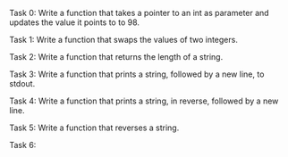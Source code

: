 Task 0: Write a function that takes a pointer to an int as parameter and updates the value it points to to 98.

Task 1: Write a function that swaps the values of two integers.

Task 2: Write a function that returns the length of a string.

Task 3: Write a function that prints a string, followed by a new line, to stdout.

Task 4: Write a function that prints a string, in reverse, followed by a new line.

Task 5: Write a function that reverses a string.

Task 6: 
